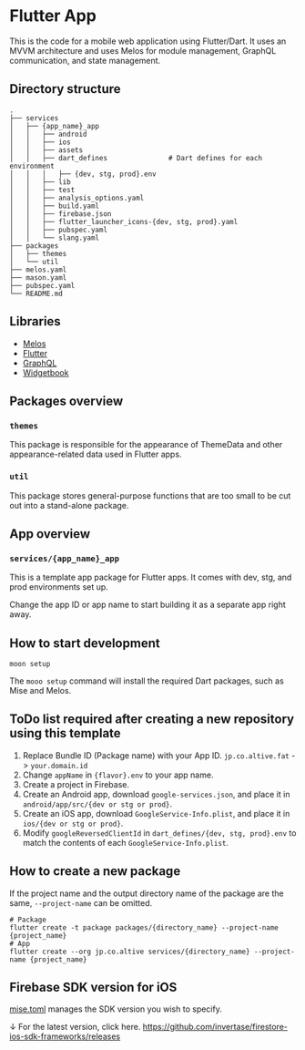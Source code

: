 # Flutter App

This is the code for a mobile web application using Flutter/Dart.
It uses an MVVM architecture and uses Melos for module management, GraphQL communication, and state management.

## Directory structure

```shell
.
├── services
│   ├── {app_name}_app
│   │   ├── android
│   │   ├── ios
│   │   ├── assets
│   │   ├── dart_defines               # Dart defines for each environment
│   │   │   ├── {dev, stg, prod}.env
│   │   ├── lib
│   │   ├── test
│   │   ├── analysis_options.yaml
│   │   ├── build.yaml
│   │   ├── firebase.json
│   │   ├── flutter_launcher_icons-{dev, stg, prod}.yaml
│   │   ├── pubspec.yaml
│   │   └── slang.yaml
├── packages
│   ├── themes
│   └── util
├── melos.yaml
├── mason.yaml
├── pubspec.yaml
└── README.md
```

## Libraries

- [Melos](https://melos.invertase.dev/)
- [Flutter](https://flutter.dev/)
- [GraphQL](https://graphql.org/)
- [Widgetbook](https://www.widgetbook.io/)

## Packages overview

### `themes`

This package is responsible for the appearance of ThemeData and other appearance-related data used in Flutter apps.

### `util`

This package stores general-purpose functions that are too small to be cut out into a stand-alone package.

## App overview

### `services/{app_name}_app`

This is a template app package for Flutter apps.
It comes with dev, stg, and prod environments set up.

Change the app ID or app name to start building it as a separate app right away.

## How to start development

```shell
moon setup
```

The `mooo setup` command will install the required Dart packages, such as Mise and Melos.

## ToDo list required after creating a new repository using this template

1. Replace Bundle ID (Package name) with your App ID.
  `jp.co.altive.fat` -> `your.domain.id`
2. Change `appName` in `{flavor}.env` to your app name.
3. Create a project in Firebase.
4. Create an Android app, download `google-services.json`, and place it in `android/app/src/{dev or stg or prod}`.
5. Create an iOS app, download `GoogleService-Info.plist`, and place it in `ios/{dev or stg or prod}`.
6. Modify `googleReversedClientId` in `dart_defines/{dev, stg, prod}.env` to match the contents of each `GoogleService-Info.plist`.

## How to create a new package

If the project name and the output directory name of the package are the same,
`--project-name` can be omitted.

```shell
# Package
flutter create -t package packages/{directory_name} --project-name {project_name}
# App
flutter create --org jp.co.altive services/{directory_name} --project-name {project_name}
```

## Firebase SDK version for iOS

[mise.toml](mise.toml) manages the SDK version you wish to specify.

↓ For the latest version, click here.
<https://github.com/invertase/firestore-ios-sdk-frameworks/releases>
